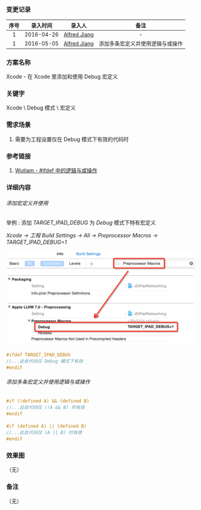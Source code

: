 ### 变更记录

| 序号 | 录入时间 | 录入人 | 备注 |
|:--------:|:--------:|:--------:|:--------:|
| 1 | 2016-04-26 | [Alfred Jiang](https://github.com/viktyz) | - |
| 1 | 2016-05-05 | [Alfred Jiang](https://github.com/viktyz) | 添加多条宏定义并使用逻辑与或操作 |

### 方案名称

Xcode - 在 Xcode 里添加和使用 Debug 宏定义

### 关键字

Xcode \ Debug 模式 \ 宏定义

### 需求场景

1. 需要为工程设置仅在 Debug 模式下有效的代码时

### 参考链接
1. [Wutiam - #ifdef 中的逻辑与或操作](http://wutiam.net/notes/109)

### 详细内容

###### 添加宏定义并使用

举例 : 添加 *TARGET_IPAD_DEBUG* 为 *Debug* 模式下特有宏定义

*Xcode -> 工程 Build Settings -> All -> Preprocessor Macros -> TARGET_IPAD_DEBUG=1*

![Image](Images/Image_00176_00001.png)

```objectivec
#ifdef TARGET_IPAD_DEBUG
//...此处代码仅 Debug 模式下有效
#endif
```

###### 添加多条宏定义并使用逻辑与或操作

```objectivec
#if (!defined A) && (defined B)
//...此处代码仅 (!A && B) 时有效
#endif

#if (defined A) || (defined B)
//...此处代码仅 (A || B) 时有效
#endif
```

### 效果图
（无）

### 备注
（无）